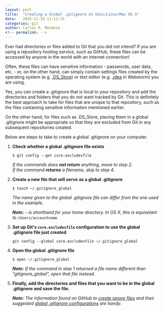 ```yaml
---
layout: post
title:  "Creating a Global .gitignore on Unix/Linux/Mac OS X"
date:   2015-11-19 11:12:25
categories: git
author: Carlos R. Mendoza
<!-- permalink: -->
---
```


Ever had directories or files added to Git that you did not intend? If you are using a repository hosting service, such as GitHub, these files can be accessed by anyone in the world with an internet connection!

Often, these files can have sensitive information - passwords, user data, etc. - or, on the other hand, can simply contain settings files created by the operating system (e.g. [.DS_Store](https://en.wikipedia.org/wiki/.DS_Store)) or text editor (e.g. [.idea](https://www.jetbrains.com/idea/help/project-and-ide-settings.html?search=.idea) in Webstorm) you are using.

Yes, you can create a .gitignore that is local to your repository and add the directories and folders that you do not want tracked by Git. This is definitely the best approach to take for files that are unique to that repository, such as the files containing sensitive information mentioned earlier.

On the other hand, for files such as .DS_Store, placing them in a global .gitignore might be appropriate so that they are excluded from Git in any subsequent repositories created.

Below are steps to take to create a global .gitignore on your computer.

1. **Check whether a global .gitignore file exists**

	`$ git config --get core.excludesfile`

	*If the commands does **not return** anything, move to step 2.*   
	*If the command **returns** a filename, skip to step 4.*

2. 	**Create a new file that will serve as a global .gitignore**
	
	`$ touch ~/.gitignore_global`


	*The name given to the global .gitignore file can differ from the one used in the example.*

	*__Note:__ `~` is shorthand for your home directory. In OS X, this is equivelant to `/Users/accountname`.*

3. **Set up Git's `core.excludesfile` configuration to use the global .gitignore file just created**
	
	`git config --global core.excludesfile ~/.gitignore_global`

4. **Open the global .gitignore file**

	`$ open ~/.gitignore_global`

	*__Note:__ If the command in step 1 returned a file name different than "gitignore_global", open that file instead.*



5. **Finally, add the directories and files that you want to be in the global .gitignore and save the file.**
	
	*__Note:__ The information found on GitHub to [create ignore files](https://help.github.com/articles/ignoring-files/) and their suggested [global .gitignore configurations](https://gist.github.com/octocat/9257657) are handy.*





